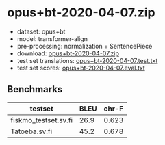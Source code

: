 # opus+bt-2020-04-07.zip

* dataset: opus+bt
* model: transformer-align
* pre-processing: normalization + SentencePiece
* download: [opus+bt-2020-04-07.zip](https://object.pouta.csc.fi/OPUS-MT-models/sv-fi/opus+bt-2020-04-07.zip)
* test set translations: [opus+bt-2020-04-07.test.txt](https://object.pouta.csc.fi/OPUS-MT-models/sv-fi/opus+bt-2020-04-07.test.txt)
* test set scores: [opus+bt-2020-04-07.eval.txt](https://object.pouta.csc.fi/OPUS-MT-models/sv-fi/opus+bt-2020-04-07.eval.txt)

## Benchmarks

| testset               | BLEU  | chr-F |
|-----------------------|-------|-------|
| fiskmo_testset.sv.fi 	| 26.9 	| 0.623 |
| Tatoeba.sv.fi 	| 45.2 	| 0.678 |

